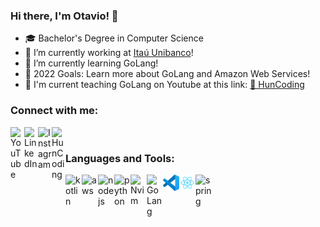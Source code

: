### Hi there, I'm Otavio! 👋

- 🎓 Bachelor's Degree in Computer Science
- 🔭 I’m currently working at [Itaú Unibanco][itau]!
- 🌱 I’m currently learning GoLang!
- 🥅 2022 Goals: Learn more about GoLang and Amazon Web Services!
- 📓 I'm current teaching GoLang on Youtube at this link: [🎥 HunCoding][HunCoding]

### Connect with me:

[<img align="left" alt="YouTube" width="22px" src="https://emojis.slackmojis.com/emojis/images/1487135004/1757/youtube.png?1487135004" />][HunCoding]
[<img align="left" alt="LinkedIn" width="22px" src="https://emojis.slackmojis.com/emojis/images/1470343326/711/linkedin.png?1470343326" />][linkedin]
[<img align="left" alt="Instagram" width="22px" src="https://emojis.slackmojis.com/emojis/images/1467306728/632/instagram.png?1467306728" />][instagram]
[<img align="left" alt="HunCoding" width="22px" src="https://emojis.slackmojis.com/emojis/images/1467306116/626/github_octocat.png?1467306116" />][instagram]

<br />

### Languages and Tools:
<img align="left" alt="kotlin" width="26px" src="https://emojis.slackmojis.com/emojis/images/1626243171/47442/kotlin.png?1626243171" />
<img align="left" alt="aws" width="26px" src="https://emojis.slackmojis.com/emojis/images/1507180554/2988/aws.png?1507180554" />
<img align="left" alt="nodejs" width="26px" src="https://emojis.slackmojis.com/emojis/images/1533426774/4425/nodejs.png?1533426774" />
<img align="left" alt="python" width="26px" src="https://emojis.slackmojis.com/emojis/images/1450319444/32/python.png?1450319444" />
<img align="left" alt="Nvim" width="26px" src="https://emojis.slackmojis.com/emojis/images/1585914829/8460/nvim.png?1585914829" />
<img align="left" alt="GoLang" width="26px" src="https://emojis.slackmojis.com/emojis/images/1454546974/291/golang.png?1454546974" />
<img align="left" alt="Visual Studio Code" width="26px" src="https://raw.githubusercontent.com/github/explore/80688e429a7d4ef2fca1e82350fe8e3517d3494d/topics/visual-studio-code/visual-studio-code.png" />
<img align="left" alt="React" width="26px" src="https://raw.githubusercontent.com/github/explore/80688e429a7d4ef2fca1e82350fe8e3517d3494d/topics/react/react.png" />
<img align="left" alt="spring" width="26px" src="https://emojis.slackmojis.com/emojis/images/1536564975/4642/spring.png?1536564975" />

<br />
<br />

[instagram]: https://www.instagram.com/otavio_sntos/?hl=pt-br
[linkedin]: https://www.linkedin.com/in/ot%C3%A1vio-celestino-dos-santos-20059b164/
[itau]: https://www.itau.com.br/
[HunCoding]: https://www.youtube.com/channel/UCT5d7jUni66Oii3jNRPPOfg
